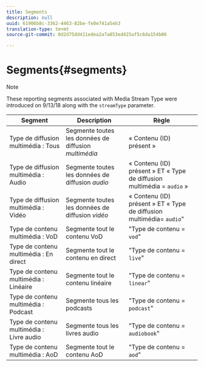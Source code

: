 ```yaml
---
title: Segments
description: null
uuid: 61906b8c-3362-4463-82be-fe0e741a5eb3
translation-type: tm+mt
source-git-commit: 0d2d75dd411edea2a7a853ed425af5c6da154b06

---
```



# Segments{#segments}

>[!NOTE]
>
>These reporting segments associated with Media Stream Type were introduced on 9/13/18 along with the `streamType` parameter.

| Segment | Description | Règle |
|---|---|---|
| Type de diffusion multimédia : Tous | Segmente toutes les données de diffusion *multimédia* | « Contenu (ID) présent » |
| Type de diffusion multimédia : Audio | Segmente toutes les données de diffusion *audio* | « Contenu (ID) présent » ET « Type de diffusion multimédia = `audio` » |
| Type de diffusion multimédia : Vidéo | Segmente toutes les données de diffusion *vidéo* | « Contenu (ID) présent » ET « Type de diffusion multimédia= `audio`" |
| Type de contenu multimédia : VoD | Segmente tout le contenu VoD | "Type de contenu = `vod`" |
| Type de contenu multimédia : En direct | Segmente tout le contenu en direct | "Type de contenu = `live`" |
| Type de contenu multimédia : Linéaire | Segmente tout le contenu linéaire | "Type de contenu = `linear`" |
| Type de contenu multimédia : Podcast | Segmente tous les podcasts | "Type de contenu = `podcast`" |
| Type de contenu multimédia : Livre audio | Segmente tous les livres audio | "Type de contenu = `audiobook`" |
| Type de contenu multimédia : AoD | Segmente tout le contenu AoD | "Type de contenu = `aod`" |

